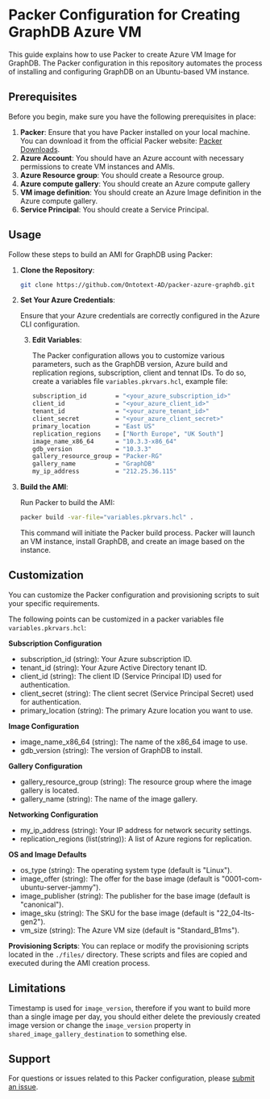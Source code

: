 # Packer Configuration for Creating GraphDB Azure VM 
This guide explains how to use Packer to create Azure VM Image for GraphDB. 
The Packer configuration in this repository automates the process of installing and configuring GraphDB on an Ubuntu-based VM instance.

## Prerequisites
Before you begin, make sure you have the following prerequisites in place:

1. **Packer**: Ensure that you have Packer installed on your local machine.
   You can download it from the official Packer website: [Packer Downloads](https://www.packer.io/downloads).
2. **Azure Account**: You should have an Azure account with necessary permissions to create VM instances and AMIs.
3. **Azure Resource group**: You should create a Resource group.
4. **Azure compute gallery**: You should create an Azure compute gallery
5. **VM image definition**:  You should create an Azure Image definition in the Azure compute gallery.
6. **Service Principal**: You should create a Service Principal. 

## Usage
Follow these steps to build an AMI for GraphDB using Packer:

1. **Clone the Repository**:
   ```bash
   git clone https://github.com/Ontotext-AD/packer-azure-graphdb.git
   ```

2. **Set Your Azure Credentials**:

   Ensure that your Azure credentials are correctly configured in the Azure CLI configuration.

   3. **Edit Variables**:

      The Packer configuration allows you to customize various parameters, such as the GraphDB version, Azure build and 
      replication regions, subscription, client and tennat IDs. To do so, create a variables file `variables.pkrvars.hcl`,
      example file: 
       ```bash
       subscription_id        = "<your_azure_subscription_id>"
       client_id              = "<your_azure_client_id>"
       tenant_id              = "<your_azure_tenant_id>"
       client_secret          = "<your_azure_client_secret>"
       primary_location       = "East US"
       replication_regions    = ["North Europe", "UK South"]
       image_name_x86_64      = "10.3.3-x86_64"
       gdb_version            = "10.3.3"
       gallery_resource_group = "Packer-RG"
       gallery_name           = "GraphDB"
       my_ip_address          = "212.25.36.115"
      ```

4. **Build the AMI**:

   Run Packer to build the AMI:
   ```bash
   packer build -var-file="variables.pkrvars.hcl" .
   ```
   This command will initiate the Packer build process. Packer will launch an VM instance, install GraphDB, 
   and create an image based on the instance.

## Customization
You can customize the Packer configuration and provisioning scripts to suit your specific requirements. 

The following points can be customized in a packer variables file `variables.pkrvars.hcl`:

**Subscription Configuration**
* subscription_id (string): Your Azure subscription ID.
* tenant_id (string): Your Azure Active Directory tenant ID.
* client_id (string): The client ID (Service Principal ID) used for authentication.
* client_secret (string): The client secret (Service Principal Secret) used for authentication.
* primary_location (string): The primary Azure location you want to use.

**Image Configuration**
* image_name_x86_64 (string): The name of the x86_64 image to use.
* gdb_version (string): The version of GraphDB to install.

**Gallery Configuration**
* gallery_resource_group (string): The resource group where the image gallery is located.
* gallery_name (string): The name of the image gallery.

**Networking Configuration**
* my_ip_address (string): Your IP address for network security settings.
* replication_regions (list(string)): A list of Azure regions for replication.

**OS and Image Defaults**
* os_type (string): The operating system type (default is "Linux").
* image_offer (string): The offer for the base image (default is "0001-com-ubuntu-server-jammy").
* image_publisher (string): The publisher for the base image (default is "canonical").
* image_sku (string): The SKU for the base image (default is "22_04-lts-gen2").
* vm_size (string): The Azure VM size (default is "Standard_B1ms").

**Provisioning Scripts**: You can replace or modify the provisioning scripts located in the `./files/` directory.
These scripts and files are copied and executed during the AMI creation process.

## Limitations
Timestamp is used for `image_version`, therefore if you want to build more than a single image per day, you should either
delete the previously created image version or change the `image_version` property in `shared_image_gallery_destination` 
to something else. 

## Support
For questions or issues related to this Packer configuration, please [submit an issue](https://github.com/Ontotext-AD/packer-aws-graphdb/issues).
